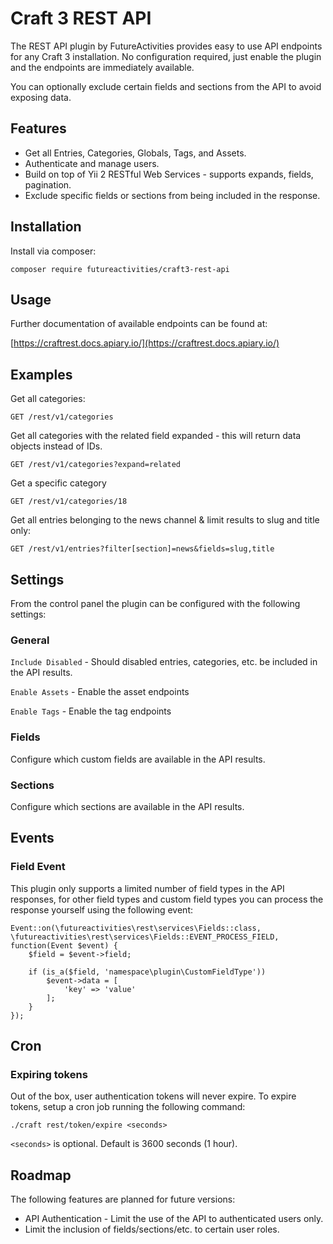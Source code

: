 # Craft 3 REST API

The REST API plugin by FutureActivities provides easy to use API endpoints for any Craft 3 installation. 
No configuration required, just enable the plugin and the endpoints are immediately available.

You can optionally exclude certain fields and sections from the API to avoid exposing data.

## Features

- Get all Entries, Categories, Globals, Tags, and Assets.
- Authenticate and manage users.
- Build on top of Yii 2 RESTful Web Services - supports expands, fields, pagination.
- Exclude specific fields or sections from being included in the response.

## Installation

Install via composer:

    composer require futureactivities/craft3-rest-api
    

## Usage

Further documentation of available endpoints can be found at:

[https://craftrest.docs.apiary.io/](https://craftrest.docs.apiary.io/)

## Examples

Get all categories:

    GET /rest/v1/categories
    
Get all categories with the related field expanded - this will return data objects instead of IDs.

    GET /rest/v1/categories?expand=related

Get a specific category

    GET /rest/v1/categories/18

Get all entries belonging to the news channel & limit results to slug and title only:

    GET /rest/v1/entries?filter[section]=news&fields=slug,title

## Settings

From the control panel the plugin can be configured with the following settings:

### General

`Include Disabled` - Should disabled entries, categories, etc. be included in the API results.

`Enable Assets` - Enable the asset endpoints

`Enable Tags` - Enable the tag endpoints

### Fields

Configure which custom fields are available in the API results.

### Sections

Configure which sections are available in the API results.

## Events

### Field Event

This plugin only supports a limited number of field types in the API responses, for other field
types and custom field types you can process the response yourself using the following event:

    Event::on(\futureactivities\rest\services\Fields::class, \futureactivities\rest\services\Fields::EVENT_PROCESS_FIELD, function(Event $event) {
        $field = $event->field;
        
        if (is_a($field, 'namespace\plugin\CustomFieldType'))
            $event->data = [
                'key' => 'value'   
            ];
        }
    });

## Cron

### Expiring tokens

Out of the box, user authentication tokens will never expire. To expire tokens, setup a cron job running
the following command:

    ./craft rest/token/expire <seconds>
    
`<seconds>` is optional. Default is 3600 seconds (1 hour).

## Roadmap

The following features are planned for future versions:

- API Authentication - Limit the use of the API to authenticated users only.
- Limit the inclusion of fields/sections/etc. to certain user roles.